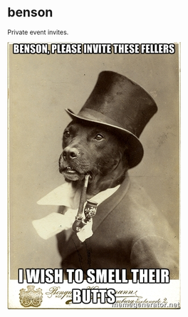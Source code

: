 benson
======

Private event invites.

![Benson, tonight we shall have a lavish feast](https://github.com/mieky/benson/raw/master/benson.jpg)
